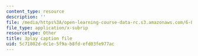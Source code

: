 ```yaml
---
content_type: resource
description: ''
file: /media/https%3A/open-learning-course-data-rc.s3.amazonaws.com/6-849-geometric-folding-algorithms-linkages-origami-polyhedra-fall-2012/5c71802ddc1e5f9ab8fdefd03fe977ac_7RrVVji3pH8.vtt
file_type: application/x-subrip
resourcetype: Other
title: 3play caption file
uid: 5c71802d-dc1e-5f9a-b8fd-efd03fe977ac
---
```

